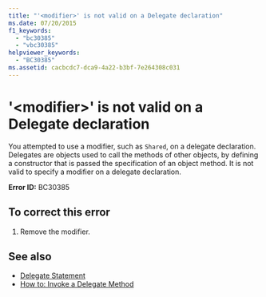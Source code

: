 ```yaml
---
title: "'<modifier>' is not valid on a Delegate declaration"
ms.date: 07/20/2015
f1_keywords: 
  - "bc30385"
  - "vbc30385"
helpviewer_keywords: 
  - "BC30385"
ms.assetid: cacbcdc7-dca9-4a22-b3bf-7e264308c031
---
```

# '\<modifier>' is not valid on a Delegate declaration
You attempted to use a modifier, such as `Shared`, on a delegate declaration. Delegates are objects used to call the methods of other objects, by defining a constructor that is passed the specification of an object method. It is not valid to specify a modifier on a delegate declaration.  
  
 **Error ID:** BC30385  
  
## To correct this error  
  
1.  Remove the modifier.  
  
## See also
- [Delegate Statement](../../visual-basic/language-reference/statements/delegate-statement.md)
- [How to: Invoke a Delegate Method](../../visual-basic/programming-guide/language-features/delegates/how-to-invoke-a-delegate-method.md)
